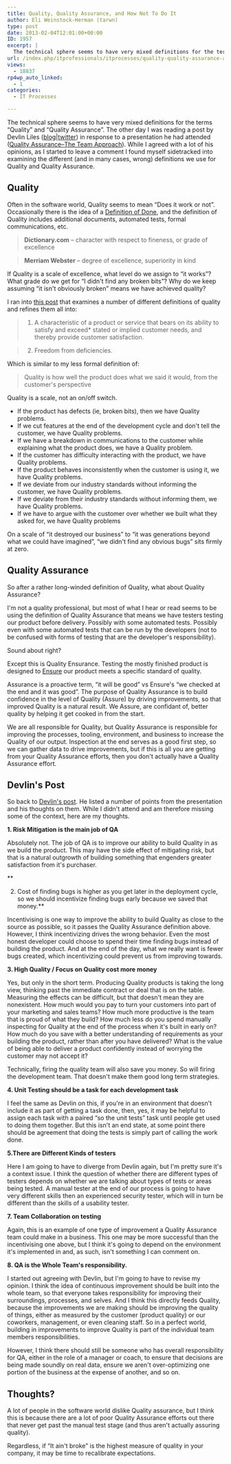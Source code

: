 ```yaml
---
title: Quality, Quality Assurance, and How Not To Do It
author: Eli Weinstock-Herman (tarwn)
type: post
date: 2013-02-04T12:01:00+00:00
ID: 1957
excerpt: |
  The technical sphere seems to have very mixed definitions for the terms "Quality" and "Quality Assurance". If "It ain't broke" is the highest measure of quality in your company, it may be time to recalibrate expectations.
url: /index.php/itprofessionals/itprocesses/quality-quality-assurance-and-how/
views:
  - 18837
rp4wp_auto_linked:
  - 1
categories:
  - IT Processes

---
```

The technical sphere seems to have very mixed definitions for the terms “Quality” and “Quality Assurance”. The other day I was reading a post by Devlin Liles ([blog][1]|[twitter][2]) in response to a presentation he had attended ([Quality Assurance–The Team Approach][3]). While I agreed with a lot of his opinions, as I started to leave a comment I found myself sidetracked into examining the different (and in many cases, wrong) definitions we use for Quality and Quality Assurance.

## Quality

Often in the software world, Quality seems to mean “Does it work or not”. Occasionally there is the idea of a [Definition of Done][4], and the definition of Quality includes additional documents, automated tests, formal communications, etc. 

> **Dictionary.com** – character with respect to fineness, or grade of excellence
  
> **Merriam Webster** – degree of excellence, superiority in kind 

If Quality is a scale of excellence, what level do we assign to “it works”? What grade do we get for “I didn't find any broken bits”? Why do we keep assuming “it isn't obviously broken” means we have achieved quality?

I ran into [this post][5] that examines a number of different definitions of quality and refines them all into:

> 1. A characteristic of a product or service that bears on its ability to satisfy and exceed* stated or implied customer needs, and thereby provide customer satisfaction.
  
> 2. Freedom from deficiencies. 

Which is similar to my less formal definition of:

> Quality is how well the product does what we said it would, from the customer's perspective

Quality is a scale, not an on/off switch.

  * If the product has defects (ie, broken bits), then we have Quality problems. 
  * If we cut features at the end of the development cycle and don't tell the customer, we have Quality problems. 
  * If we have a breakdown in communications to the customer while explaining what the product does, we have a Quality problem. 
  * If the customer has difficulty interacting with the product, we have Quality problems. 
  * If the product behaves inconsistently when the customer is using it, we have Quality problems. 
  * If we deviate from our industry standards without informing the customer, we have Quality problems. 
  * If we deviate from their industry standards without informing them, we have Quality problems.
  * If we have to argue with the customer over whether we built what they asked for, we have Quality problems

On a scale of “it destroyed our business” to “it was generations beyond what we could have imagined”, “we didn't find any obvious bugs” sits firmly at zero.

## Quality Assurance

So after a rather long-winded definition of Quality, what about Quality Assurance?

I'm not a quality professional, but most of what I hear or read seems to be using the definition of Quality Assurance that means we have testers testing our product before delivery. Possibly with some automated tests. Possibly even with some automated tests that can be run by the developers (not to be confused with forms of testing that are the developer's responsibility).

Sound about right?

Except this is Quality Ensurance. Testing the mostly finished product is designed to <u>Ensure</u> our product meets a specific standard of quality.

Assurance is a proactive term, “it will be good” vs Ensure's “we checked at the end and it was good”. The purpose of Quality Assurance is to build confidence in the level of Quality (Assure) by driving improvements, so that improved Quality is a natural result. We Assure, are confidant of, better quality by helping it get cooked in from the start.

We are all responsible for Quality, but Quality Assurance is responsible for improving the processes, tooling, environment, and business to increase the Quality of our output. Inspection at the end serves as a good first step, so we can gather data to drive improvements, but if this is all you are getting from your Quality Assurance efforts, then you don't actually have a Quality Assurance effort. 

## Devlin's Post

So back to [Devlin's post][3]. He listed a number of points from the presentation and his thoughts on them. While I didn't attend and am therefore missing some of the context, here are my thoughts.

**1. Risk Mitigation is the main job of QA**

Absolutely not. The job of QA is to improve our ability to build Quality in as we build the product. This may have the side effect of mitigating risk, but that is a natural outgrowth of building something that engenders greater satisfaction from it's purchaser.

**
  
2. Cost of finding bugs is higher as you get later in the deployment cycle, so we should incentivize finding bugs early because we saved that money.**

Incentivising is one way to improve the ability to build Quality as close to the source as possible, so it passes the Quality Assurance definition above. However, I think incentivizing drives the wrong behavior. Even the most honest developer could choose to spend their time finding bugs instead of building the product. And at the end of the day, what we really want is fewer bugs created, which incentivizing could prevent us from improving towards.

**3. High Quality / Focus on Quality cost more money**

Yes, but only in the short term. Producing Quality products is taking the long view, thinking past the immediate contract or deal that is on the table. Measuring the effects can be difficult, but that doesn't mean they are nonexistent. How much would you pay to turn your customers into part of your marketing and sales teams? How much more productive is the team that is proud of what they build? How much less do you spend manually inspecting for Quality at the end of the process when it's built in early on? How much do you save with a better understanding of requirements as your building the product, rather than after you have delivered? What is the value of being able to deliver a product confidently instead of worrying the customer may not accept it? 

Technically, firing the quality team will also save you money. So will firing the development team. That doesn't make them good long term strategies.

**4. Unit Testing should be a task for each development task**

I feel the same as Devlin on this, if you're in an environment that doesn't include it as part of getting a task done, then, yes, it may be helpful to assign each task with a paired “so the unit tests” task until people get used to doing them together. But this isn't an end state, at some point there should be agreement that doing the tests is simply part of calling the work done.

**5.There are Different Kinds of testers**

Here I am going to have to diverge from Devlin again, but I'm pretty sure it's a context issue. I think the question of whether there are different types of testers depends on whether we are talking about types of tests or areas being tested. A manual tester at the end of our process is going to have very different skills then an experienced security tester, which will in turn be different than the skills of a usability tester.

**7. Team Collaboration on testing**

Again, this is an example of one type of improvement a Quality Assurance team could make in a business. This one may be more successful than the incentivising one above, but I think it's going to depend on the environment it's implemented in and, as such, isn't something I can comment on.

**8. QA is the Whole Team's responsibility.**

I started out agreeing with Devlin, but I'm going to have to revise my opinion. I think the idea of continuous improvement should be built into the whole team, so that everyone takes responsibility for improving their surroundings, processes, and selves. And I think this directly feeds Quality, because the improvements we are making should be improving the quality of things, either as measured by the customer (product quality) or our coworkers, management, or even cleaning staff. So in a perfect world, building in improvements to improve Quality is part of the individual team members responsibilities. 

However, I think there should still be someone who has overall responsibility for QA, either in the role of a manager or coach, to ensure that decisions are being made soundly on real data, ensure we aren't over-optimizing one portion of the business at the expense of another, and so on.

## Thoughts?

A lot of people in the software world dislike Quality assurance, but I think this is because there are a lot of poor Quality Assurance efforts out there that never get past the manual test stage (and thus aren't actually assuring quality).

Regardless, if “It ain't broke” is the highest measure of quality in your company, it may be time to recalibrate expectations.

 [1]: http://devlinliles.com/ "DevlinLiles.com"
 [2]: https://twitter.com/devlinliles "@DevlinLiles on twitter"
 [3]: http://www.devlinliles.com/post/2013/01/31/Quality-Assurance-The-Team-Approach "Quality Assurance–The Team Approach"
 [4]: /index.php/ITProfessionals/ProjectManagement/defining-done "LessThanDot Blog - Defining What Done Means"
 [5]: http://onquality.blogspot.com/2010/04/what-is-quality.html "What is Quality? by Jimena Calfa"